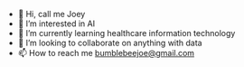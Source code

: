 - 👋 Hi, call me Joey
- 👀 I’m interested in AI 
- 🌱 I’m currently learning healthcare information technology
- 💞️ I’m looking to collaborate on anything with data
- 📫 How to reach me bumblebeejoe@gmail.com

<!---
bumblebeejoe/bumblebeejoe is a ✨ special ✨ repository because its `README.md` (this file) appears on your GitHub profile.
You can click the Preview link to take a look at your changes.
--->
